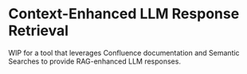 # Context-Enhanced LLM Response Retrieval
WIP for a tool that leverages Confluence documentation and Semantic Searches to provide RAG-enhanced LLM responses.
